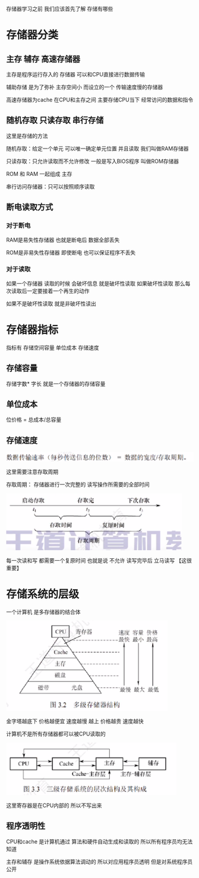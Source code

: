 存储器学习之前 我们应该首先了解 存储有哪些

# 存储器分类

## 主存 辅存 高速存储器

主存是程序运行存入的 存储器 可以和CPU直接进行数据传输

辅助存储 是为了弥补 主存空间小 而设立的一个 传输速度慢的存储器

高速存储器为cache 在CPU和主存之间 主要存储CPU当下 经常访问的数据和指令

## 随机存取 只读存取 串行存储

这里是存储的方法 

随机存取：给定一个单元 可以唯一确定单元位置 并且读取 我们叫做RAM存储器

只读存取：只允许读取而不允许修改 一般是写入BIOS程序 叫做ROM存储器

ROM 和 RAM 一起组成 主存

串行访问存储器：只可以按照顺序读取

## 断电读取方式

### 对于断电

RAM是易失性存储器 也就是断电后 数据全部丢失

ROM是非易失性存储器 即使断电 也可以保证程序不丢失

### 对于读取

如果一个存储器 读取的时候 会破坏信息 就是破坏性读取 如果破坏性读取 那么每次读取后一定要接着一个再生的动作

如果不是破坏性读取 就是非破坏性读出

# 存储器指标

指标有 存储空间容量 单位成本 存储速度

## 存储容量

存储字数* 字长 就是一个存储器的存储容量

## 单位成本

位价格 = 总成本/总容量

## 存储速度

![image-20251029152324517](https://raw.githubusercontent.com/Xioaruan912/pic/main/image-20251029152324517.png)

这里需要注意存取周期

存取周期： 存储器进行一次完整的 读写操作所需要的全部时间

![image-20251029152406548](https://raw.githubusercontent.com/Xioaruan912/pic/main/image-20251029152406548.png)

每一次读和写 都需要一个复原时间 也就是说 不允许 读写完毕后 立马读写 【这很重要】

# 存储系统的层级

一个计算机 是多存储器的结合体

![image-20251029152504945](https://raw.githubusercontent.com/Xioaruan912/pic/main/image-20251029152504945.png)

金字塔越底下 价格越便宜 速度越慢 越上 价格越贵 速度越快

计算机不是所有存储器都可以被CPU读取的 

![image-20251029152606316](https://raw.githubusercontent.com/Xioaruan912/pic/main/image-20251029152606316.png)

这里寄存器是在CPU内部的 所以不写出来

## 程序透明性

CPU和cache 是计算机通过 算法和硬件自动生成和读取的 所以所有程序员均无法知道

主存和辅存 是操作系统依据算法调动的 所以对应用程序员透明 但是对系统程序员公开